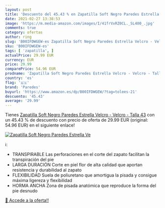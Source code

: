 ```yaml
---
layout: post
title: 'Descuento del 45.43 % en Zapatilla Soft Negro Paredes Estrella Ve'
date: 2021-02-27 13:38:53
image: 'https://m.media-amazon.com/images/I/41frVxRZ0CL._SL400_.jpg'
comments: true
category: ofertas
author: ring
slug: 'B00IFDWGEW-es Zapatilla Soft Negro Paredes Estrella Velcro - Velcro -...'
sku: 'B00IFDWGEW-es'
tags: [ 'zapatilla', ]
actualPrice: 29.99 EUR
currency: EUR
price: 29.99
comparePrice: 54.96 EUR
prodname: 'Zapatilla Soft Negro Paredes Estrella Velcro - Velcro - Talla 43'
country: 'es'
flag: '🇪🇸'
brand: 'Paredes'
buyurl: 'https://www.amazon.es/dp/B00IFDWGEW/?tag=tolees-21'
descuento: '45.43'
average: '29.99'
---
```


Tienes [Zapatilla Soft Negro Paredes Estrella Velcro - Velcro - Talla 43](https://www.amazon.es/dp/B00IFDWGEW/?tag=tolees-21) con un 45.43 % de descuento con precio de oferta de 29.99 EUR (original: 54.96 EUR) en el siguiente enlace!

[![Zapatilla Soft Negro Paredes Estrella Ve](https://m.media-amazon.com/images/I/41frVxRZ0CL._SL400_.jpg)](https://www.amazon.es/dp/B00IFDWGEW/?tag=tolees-21)

ℹ️:

- TRANSPIRABLE Las perforaciones en el corte del zapato facilitan la transpiración del pie
- LARGA DURACIÓN Corte en piel flor de alta calidad que aportan resistencia y durabilidad al zapato
- FLEXIBILIDAD Suela de poliuretano que amortigua la pisada y consigue máxima ligereza y flexibilidad
- HORMA ANCHA Zona de pisada anatómica que reproduce la forma del pie desnudo

[🛒 Accede a la oferta!!](https://www.amazon.es/dp/B00IFDWGEW/?tag=tolees-21)
